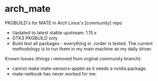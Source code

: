 # arch_mate
PKGBUILD's for MATE in Arch Linux's [community] repo

* Updated to latest stable upstream:  1.15.x 
* GTK3 PKGBUILD only
* Build test all packages - everything in ./order is tested. The current methodology is to run them in my main machine as my daily driver.

Known Issues (things i removed from orginal community branch): 
* cannot make mate-sensors-applet as it needs a nvidia package.
* mate-netbook has never worked for me.
